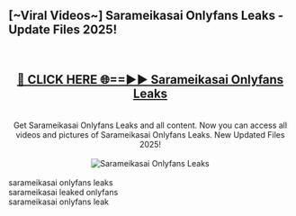 <h2>[~Viral Videos~] Sarameikasai Onlyfans Leaks - Update Files 2025!</h2>
<br>
<div align="center">
<h2><a href="https://betterlinks.top/A2PfLJ" rel="nofollow">🔴 CLICK HERE 🌐==►► Sarameikasai Onlyfans Leaks</a></h2>
<br>
Get Sarameikasai Onlyfans Leaks and all content. Now you can access all videos and pictures of Sarameikasai Onlyfans Leaks. New Updated Files 2025!
<br>
<br>
<a href="https://betterlinks.top/A2PfLJ" rel="nofollow" data-target="animated-image.originalLink"><img src="https://i.ibb.co.com/WyWwxjT/player-gif2.gif" alt="Sarameikasai Onlyfans Leaks" style="max-width: 100%; display: inline-block;" data-target="animated-image.originalImage"></a>
</div>
<br>
sarameikasai onlyfans leaks<br>
sarameikasai leaked onlyfans<br>
sarameikasai onlyfans leak